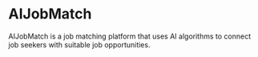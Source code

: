 # AIJobMatch
AIJobMatch is a job matching platform that uses AI algorithms to connect job seekers with suitable job opportunities.
